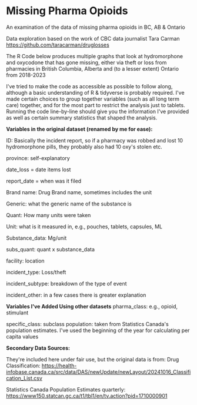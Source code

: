 # Missing Pharma Opioids
An examination of the data of missing pharma opioids in BC, AB &amp; Ontario

Data exploration based on the work of CBC data journalist Tara Carman https://github.com/taracarman/druglosses

The R Code below produces multiple graphs that look at hydromorphone and oxycodone that has gone missing, either via theft or loss from pharmacies in British Columbia, Alberta and (to a lesser extent) Ontario from 2018-2023

I've tried to make the code as accessible as possible to follow along, although a basic understanding of R & tidyverse is probably required. I've made certain choices to group together variables (such as all long term care) together, and for the most part to restrict the analysis just to tablets. Running the code line-by-line should give you the information I've provided as well as certain summary statistics that shaped the analysis.

**Variables in the original dataset (renamed by me for ease):**

ID: Basically the incident report, so if a pharmacy was robbed and lost 10 hydromorphone pills, they probably also had 10 oxy's stolen etc.

province: self-explanatory

date_loss = date items lost

report_date = when was it filed

Brand name: Drug Brand name, sometimes includes the unit

Generic: what the generic name of the substance is

Quant: How many units were taken

Unit: what is it measured in, e.g., pouches, tablets, capsules, ML

Substance_data: Mg/unit

subs_quant: quant x substance_data

facility: location

incident_type: Loss/theft

incident_subtype: breakdown of the type of event

incident_other: in a few cases there is greater explanation



**Variables I've Added Using other datasets**
pharma_class: e.g., opioid, stimulant

specific_class: subclass
population: taken from Statistics Canada's population estimates. I've used the beginning of the year for calculating per capita values

**Secondary Data Sources:**

They're included here under fair use, but the original data is from:
Drug Classification: https://health-infobase.canada.ca/src/data/DAS/newUpdate/newLayout/20241016_Classification_List.csv

Statistics Canada Population Estimates quarterly: https://www150.statcan.gc.ca/t1/tbl1/en/tv.action?pid=1710000901
